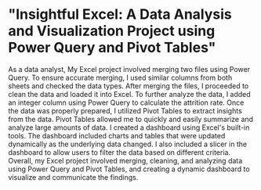 # "Insightful Excel: A Data Analysis and Visualization Project using Power Query and Pivot Tables"
As a data analyst, My Excel project involved merging two files using Power Query. 
To ensure accurate merging, I used similar columns from both sheets and checked the data types. 
After merging the files, I proceeded to clean the data and loaded it into Excel.
To further analyze the data, I added an integer column using Power Query to calculate the attrition rate. 
Once the data was properly prepared, I utilized Pivot Tables to extract insights from the data. 
Pivot Tables allowed me to quickly and easily summarize and analyze large amounts of data.
I created a dashboard using Excel's built-in tools. 
The dashboard included charts and tables that were updated dynamically as the underlying data changed. 
I also included a slicer in the dashboard to allow users to filter the data based on different criteria.
Overall, my Excel project involved merging, cleaning, and analyzing data using Power Query and Pivot Tables, 
and creating a dynamic dashboard to visualize and communicate the findings.




